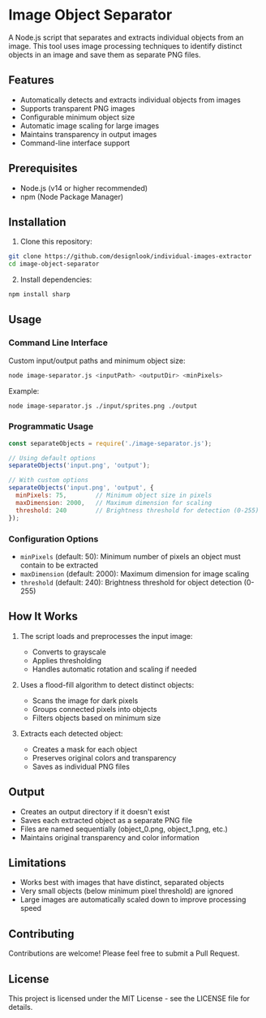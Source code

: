 # Image Object Separator

A Node.js script that separates and extracts individual objects from an image. This tool uses image processing techniques to identify distinct objects in an image and save them as separate PNG files.

## Features

- Automatically detects and extracts individual objects from images
- Supports transparent PNG images
- Configurable minimum object size
- Automatic image scaling for large images
- Maintains transparency in output images
- Command-line interface support

## Prerequisites

- Node.js (v14 or higher recommended)
- npm (Node Package Manager)

## Installation

1. Clone this repository:
```bash
git clone https://github.com/designlook/individual-images-extractor
cd image-object-separator
```

2. Install dependencies:
```bash
npm install sharp
```

## Usage

### Command Line Interface

Custom input/output paths and minimum object size:
```bash
node image-separator.js <inputPath> <outputDir> <minPixels>
```

Example:
```bash
node image-separator.js ./input/sprites.png ./output
```

### Programmatic Usage

```javascript
const separateObjects = require('./image-separator.js');

// Using default options
separateObjects('input.png', 'output');

// With custom options
separateObjects('input.png', 'output', {
  minPixels: 75,        // Minimum object size in pixels
  maxDimension: 2000,   // Maximum dimension for scaling
  threshold: 240        // Brightness threshold for detection (0-255)
});
```

### Configuration Options

- `minPixels` (default: 50): Minimum number of pixels an object must contain to be extracted
- `maxDimension` (default: 2000): Maximum dimension for image scaling
- `threshold` (default: 240): Brightness threshold for object detection (0-255)

## How It Works

1. The script loads and preprocesses the input image:
   - Converts to grayscale
   - Applies thresholding
   - Handles automatic rotation and scaling if needed

2. Uses a flood-fill algorithm to detect distinct objects:
   - Scans the image for dark pixels
   - Groups connected pixels into objects
   - Filters objects based on minimum size

3. Extracts each detected object:
   - Creates a mask for each object
   - Preserves original colors and transparency
   - Saves as individual PNG files

## Output

- Creates an output directory if it doesn't exist
- Saves each extracted object as a separate PNG file
- Files are named sequentially (object_0.png, object_1.png, etc.)
- Maintains original transparency and color information

## Limitations

- Works best with images that have distinct, separated objects
- Very small objects (below minimum pixel threshold) are ignored
- Large images are automatically scaled down to improve processing speed

## Contributing

Contributions are welcome! Please feel free to submit a Pull Request.

## License

This project is licensed under the MIT License - see the LICENSE file for details.
